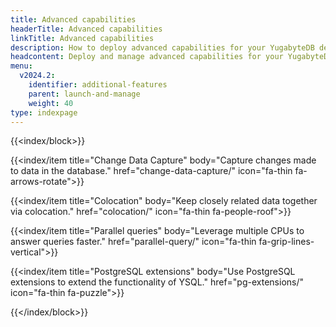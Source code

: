 ```yaml
---
title: Advanced capabilities
headerTitle: Advanced capabilities
linkTitle: Advanced capabilities
description: How to deploy advanced capabilities for your YugabyteDB deployment.
headcontent: Deploy and manage advanced capabilities for your YugabyteDB universe
menu:
  v2024.2:
    identifier: additional-features
    parent: launch-and-manage
    weight: 40
type: indexpage
---
```


{{<index/block>}}

  {{<index/item
    title="Change Data Capture"
    body="Capture changes made to data in the database."
    href="change-data-capture/"
    icon="fa-thin fa-arrows-rotate">}}

  {{<index/item
    title="Colocation"
    body="Keep closely related data together via colocation."
    href="colocation/"
    icon="fa-thin fa-people-roof">}}

  {{<index/item
    title="Parallel queries"
    body="Leverage multiple CPUs to answer queries faster."
    href="parallel-query/"
    icon="fa-thin fa-grip-lines-vertical">}}

  {{<index/item
    title="PostgreSQL extensions"
    body="Use PostgreSQL extensions to extend the functionality of YSQL."
    href="pg-extensions/"
    icon="fa-thin fa-puzzle">}}

{{</index/block>}}
